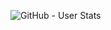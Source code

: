 ![GitHub - User Stats](https://github-readme-stats.vercel.app/api?username=einarf&theme=radical&show_icons=true)
<!--![GitHub - Language Stats](https://github-readme-stats.vercel.app/api/top-langs/?username=einarf&theme=radical&show_icons=true)-->
